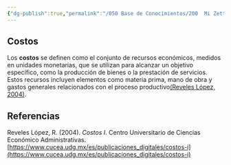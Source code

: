 ```yaml
---
{"dg-publish":true,"permalink":"/050 Base de Conocimientos/200  Mi Zettelkasten/100 Docencia/IS1/2025/Clase 03 Costos y Complejidad del Software/Zk Costo/","tags":["digitalGarden","costos"]}
---
```


## Costos
Los **costos** se definen como el conjunto de recursos económicos, medidos en unidades monetarias, que se utilizan para alcanzar un objetivo específico, como la producción de bienes o la prestación de servicios. Estos recursos incluyen elementos como materia prima, mano de obra y gastos generales relacionados con el proceso productivo[(Reveles López, 2004)](https://www.cucea.udg.mx/include/publicaciones_drupal/pdfs/costos1.pdf).

## Referencias
Reveles López, R. (2004). _Costos I_. Centro Universitario de Ciencias Económico Administrativas. [https://www.cucea.udg.mx/es/publicaciones_digitales/costos-i](https://www.cucea.udg.mx/es/publicaciones_digitales/costos-i)
